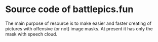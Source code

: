 # Source code of battlepics.fun
The main purpose of resource is to make easier and faster creating of pictures with offensive (or not) image masks. At present it has only the mask with speech cloud. 
